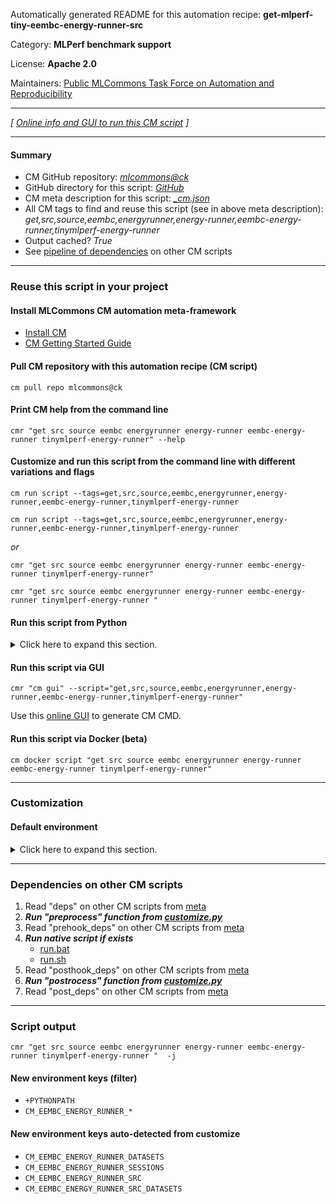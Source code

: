 Automatically generated README for this automation recipe: **get-mlperf-tiny-eembc-energy-runner-src**

Category: **MLPerf benchmark support**

License: **Apache 2.0**

Maintainers: [Public MLCommons Task Force on Automation and Reproducibility](https://github.com/mlcommons/ck/blob/master/docs/taskforce.md)

---
*[ [Online info and GUI to run this CM script](https://access.cknowledge.org/playground/?action=scripts&name=get-mlperf-tiny-eembc-energy-runner-src,c7da8d1ce4164a4b) ]*

---
#### Summary

* CM GitHub repository: *[mlcommons@ck](https://github.com/mlcommons/ck/tree/dev/cm-mlops)*
* GitHub directory for this script: *[GitHub](https://github.com/mlcommons/ck/tree/dev/cm-mlops/script/get-mlperf-tiny-eembc-energy-runner-src)*
* CM meta description for this script: *[_cm.json](_cm.json)*
* All CM tags to find and reuse this script (see in above meta description): *get,src,source,eembc,energyrunner,energy-runner,eembc-energy-runner,tinymlperf-energy-runner*
* Output cached? *True*
* See [pipeline of dependencies](#dependencies-on-other-cm-scripts) on other CM scripts


---
### Reuse this script in your project

#### Install MLCommons CM automation meta-framework

* [Install CM](https://access.cknowledge.org/playground/?action=install)
* [CM Getting Started Guide](https://github.com/mlcommons/ck/blob/master/docs/getting-started.md)

#### Pull CM repository with this automation recipe (CM script)

```cm pull repo mlcommons@ck```

#### Print CM help from the command line

````cmr "get src source eembc energyrunner energy-runner eembc-energy-runner tinymlperf-energy-runner" --help````

#### Customize and run this script from the command line with different variations and flags

`cm run script --tags=get,src,source,eembc,energyrunner,energy-runner,eembc-energy-runner,tinymlperf-energy-runner`

`cm run script --tags=get,src,source,eembc,energyrunner,energy-runner,eembc-energy-runner,tinymlperf-energy-runner `

*or*

`cmr "get src source eembc energyrunner energy-runner eembc-energy-runner tinymlperf-energy-runner"`

`cmr "get src source eembc energyrunner energy-runner eembc-energy-runner tinymlperf-energy-runner " `


#### Run this script from Python

<details>
<summary>Click here to expand this section.</summary>

```python

import cmind

r = cmind.access({'action':'run'
                  'automation':'script',
                  'tags':'get,src,source,eembc,energyrunner,energy-runner,eembc-energy-runner,tinymlperf-energy-runner'
                  'out':'con',
                  ...
                  (other input keys for this script)
                  ...
                 })

if r['return']>0:
    print (r['error'])

```

</details>


#### Run this script via GUI

```cmr "cm gui" --script="get,src,source,eembc,energyrunner,energy-runner,eembc-energy-runner,tinymlperf-energy-runner"```

Use this [online GUI](https://cKnowledge.org/cm-gui/?tags=get,src,source,eembc,energyrunner,energy-runner,eembc-energy-runner,tinymlperf-energy-runner) to generate CM CMD.

#### Run this script via Docker (beta)

`cm docker script "get src source eembc energyrunner energy-runner eembc-energy-runner tinymlperf-energy-runner" `

___
### Customization

#### Default environment

<details>
<summary>Click here to expand this section.</summary>

These keys can be updated via `--env.KEY=VALUE` or `env` dictionary in `@input.json` or using script flags.

* CM_GIT_CHECKOUT: `main`
* CM_GIT_PATCH: `no`
* CM_GIT_RECURSE_SUBMODULES: ``
* CM_GIT_URL: `https://github.com/eembc/energyrunner`

</details>

___
### Dependencies on other CM scripts


  1. Read "deps" on other CM scripts from [meta](https://github.com/mlcommons/ck/tree/dev/cm-mlops/script/get-mlperf-tiny-eembc-energy-runner-src/_cm.json)
  1. ***Run "preprocess" function from [customize.py](https://github.com/mlcommons/ck/tree/dev/cm-mlops/script/get-mlperf-tiny-eembc-energy-runner-src/customize.py)***
  1. Read "prehook_deps" on other CM scripts from [meta](https://github.com/mlcommons/ck/tree/dev/cm-mlops/script/get-mlperf-tiny-eembc-energy-runner-src/_cm.json)
  1. ***Run native script if exists***
     * [run.bat](https://github.com/mlcommons/ck/tree/dev/cm-mlops/script/get-mlperf-tiny-eembc-energy-runner-src/run.bat)
     * [run.sh](https://github.com/mlcommons/ck/tree/dev/cm-mlops/script/get-mlperf-tiny-eembc-energy-runner-src/run.sh)
  1. Read "posthook_deps" on other CM scripts from [meta](https://github.com/mlcommons/ck/tree/dev/cm-mlops/script/get-mlperf-tiny-eembc-energy-runner-src/_cm.json)
  1. ***Run "postrocess" function from [customize.py](https://github.com/mlcommons/ck/tree/dev/cm-mlops/script/get-mlperf-tiny-eembc-energy-runner-src/customize.py)***
  1. Read "post_deps" on other CM scripts from [meta](https://github.com/mlcommons/ck/tree/dev/cm-mlops/script/get-mlperf-tiny-eembc-energy-runner-src/_cm.json)

___
### Script output
`cmr "get src source eembc energyrunner energy-runner eembc-energy-runner tinymlperf-energy-runner "  -j`
#### New environment keys (filter)

* `+PYTHONPATH`
* `CM_EEMBC_ENERGY_RUNNER_*`
#### New environment keys auto-detected from customize

* `CM_EEMBC_ENERGY_RUNNER_DATASETS`
* `CM_EEMBC_ENERGY_RUNNER_SESSIONS`
* `CM_EEMBC_ENERGY_RUNNER_SRC`
* `CM_EEMBC_ENERGY_RUNNER_SRC_DATASETS`